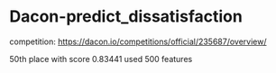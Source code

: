 # Dacon-predict_dissatisfaction

competition: https://dacon.io/competitions/official/235687/overview/

50th place with score 0.83441
used 500 features

